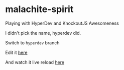 # malachite-spirit
Playing with HyperDev and KnockoutJS Awesomeness

I didn't pick the name, hyperdev did.

Switch to `hyperdev` branch

Edit it [here](https://hyperdev.com/#!/project/malachite-spirit)

And watch it live reload [here](https://malachite-spirit.hyperdev.space/)
